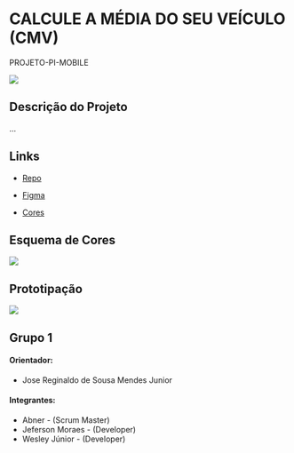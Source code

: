 # CALCULE A MÉDIA DO SEU VEÍCULO (CMV)
PROJETO-PI-MOBILE

![](https://lh3.googleusercontent.com/-bnYdBX7jC-s/YS-JBwYWzVI/AAAAAAAAA9s/tLZpFrK1gpQ52n3_K-VYTFvCPxc3ylcSQCLcBGAsYHQ/w191-h191/WhatsApp%2BImage%2B2021-08-29%2Bat%2B21.28.59dfsfds.jpg)

<p align="center"><project-description></p>

## Descrição do Projeto
  ...
 
## Links

- [Repo](https://github.com/Abner70/ADS031<project-name> "<project-name> Repo")

- [Figma](https://www.figma.com/file/tx2IZRGaSfB66kcaQCuSVr/CMV?node-id=31%3A251/<project-name>/issues "Figma")

- [Cores](https://coolors.co/6418e2-6b22e4-712ce2-8043e7-a178ee-f1ebfb-ffffff/issues "Cores")
  
## Esquema de Cores
  
![](https://1.bp.blogspot.com/-2fEKUXg_VY0/YS-Q3beMKeI/AAAAAAAAA-U/tAd4Okc90eQXDyPHJiE7TW2_peGGmVB2wCLcBGAsYHQ/s320/Colors%2Bmobile.png)  
  
## Prototipação

![](https://1.bp.blogspot.com/-gds6xuglKoo/YS-MaeVRlwI/AAAAAAAAA-M/ui1NqWibxg0XkzMxjpkvys6fl3r4nmeLACLcBGAsYHQ/w646-h204/Telas.jpg)

## Grupo 1

#### Orientador:
- Jose Reginaldo de Sousa Mendes Junior
#### Integrantes:
- Abner - (Scrum Master)
- Jeferson Moraes - (Developer)
- Wesley Júnior - (Developer) 

